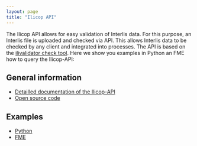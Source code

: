 ```yaml
---
layout: page
title: "Ilicop API"
---
```


The Ilicop API allows for easy validation of Interlis data. For this purpose, an Interlis file is uploaded and checked via API. This allows Interlis data to be checked by any client and integrated into processes. The API is based on the [ilivalidator check tool](https://www.interlis.ch/en/downloads/ilivalidator).
Here we show you examples in Python an FME how to query the Ilicop-API:

## General information
* [Detailled documentation of the Ilicop-API](https://ilicop.ch/api/index.html)
* [Open source code](https://github.com/GeoWerkstatt/interlis-check-service#rest-api)


## Examples
* [Python](https://github.com/nrohrbach/ApiDocumentation/blob/master/IlicopAPI_python.ipynb)
* [FME](https://github.com/nrohrbach/ApiDocumentation/blob/master/ExampleFME.md)

